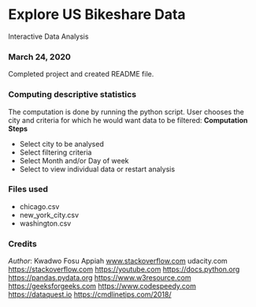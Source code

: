 # Explore US Bikeshare Data
Interactive Data Analysis

### March 24, 2020
Completed project and created README file.

### Computing descriptive statistics
The computation is done by running the python script.
User chooses the city and criteria for which he would want data to be filtered:
**Computation Steps**
* Select city to be analysed
* Select filtering criteria
* Select Month and/or Day of week
* Select to view individual data or restart analysis

### Files used
* chicago.csv
* new_york_city.csv
* washington.csv

### Credits
*Author*: Kwadwo Fosu Appiah
www.stackoverflow.com
udacity.com
https://stackoverflow.com
https://youtube.com
https://docs.python.org
https://pandas.pydata.org
https://www.w3resource.com
https://geeksforgeeks.com
https://www.codespeedy.com
https://dataquest.io
https://cmdlinetips.com/2018/

